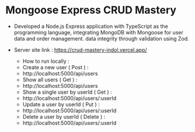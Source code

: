 # Mongoose Express CRUD Mastery
* Developed a Node.js Express application with TypeScript as the programming language, integrating MongoDB with Mongoose for user data and order management.  data integrity through validation using Zod.
* Server site link :
  https://crud-mastery-indol.vercel.app/

  * How to run locally : 
  * Create a new user ( Post ) : 
  * http://localhost:5000/api/users
  * Show all users ( Get ) : 
  * http://localhost:5000/api/users
  * Show a single user by userId ( Get ) : 
  * http://localhost:5000/api/users/:userId
  * Update a user by userId ( Put ) : 
  * http://localhost:5000/api/users/:userId
  * Delete a user by userId ( Delete ) : 
  * http://localhost:5000/api/users/:userId

